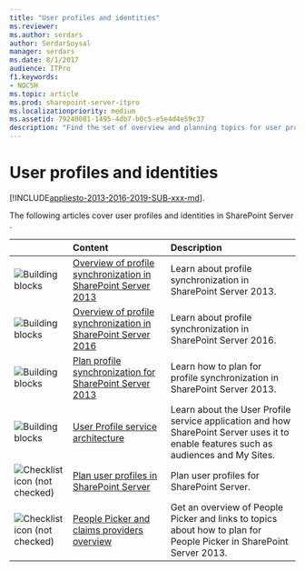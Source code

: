 ```yaml
---
title: "User profiles and identities"
ms.reviewer: 
ms.author: serdars
author: SerdarSoysal
manager: serdars
ms.date: 8/1/2017
audience: ITPro
f1.keywords:
- NOCSH
ms.topic: article
ms.prod: sharepoint-server-itpro
ms.localizationpriority: medium
ms.assetid: 79240081-1495-4db7-b0c5-e5e4d4e59c37
description: "Find the set of overview and planning topics for user profiles and identities for SharePoint Server."
---
```


# User profiles and identities

[!INCLUDE[appliesto-2013-2016-2019-SUB-xxx-md](../includes/appliesto-2013-2016-2019-SUB-xxx-md.md)]. 
  
The following articles cover user profiles and identities in SharePoint Server .
  
||**Content**|**Description**|
|:-----|:-----|:-----|
|![Building blocks](../media/mod_icon_buildingblock_M.png)|[Overview of profile synchronization in SharePoint Server 2013](overview-of-profile-synchronization-in-sharepoint-server-2013.md) <br/> |Learn about profile synchronization in SharePoint Server 2013.  <br/> |
|![Building blocks](../media/mod_icon_buildingblock_M.png)|[Overview of profile synchronization in SharePoint Server 2016](profile-synchronization-in-sharepoint-server-2013.md) <br/> |Learn about profile synchronization in SharePoint Server 2016.  <br/> |
|![Building blocks](../media/mod_icon_buildingblock_M.png)|[Plan profile synchronization for SharePoint Server 2013](plan-profile-synchronization-for-sharepoint-server-2013.md) <br/> |Learn how to plan for profile synchronization in SharePoint Server 2013.  <br/> |
|![Building blocks](../media/mod_icon_buildingblock_M.png)|[User Profile service architecture](../install/user-profile-service-overview.md) <br/> |Learn about the User Profile service application and how SharePoint Server uses it to enable features such as audiences and My Sites.  <br/> |
|![Checklist icon (not checked)](../media/mod_icon_checklist_.png)|[Plan user profiles in SharePoint Server](plan-user-profiles.md) <br/> |Plan user profiles for SharePoint Server.  <br/> |
|![Checklist icon (not checked)](../media/mod_icon_checklist_.png)|[People Picker and claims providers overview](people-picker-and-claims-providers-overview.md) <br/> |Get an overview of People Picker and links to topics about how to plan for People Picker in SharePoint Server 2013.  <br/> |
   

